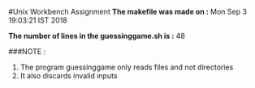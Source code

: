 #Unix Workbench Assignment
**The makefile was made on :** Mon Sep  3 19:03:21 IST 2018
  
**The number of lines in the guessinggame.sh is :** 48
  
###NOTE :  
1. The program guessinggame only reads files and not directories  
2. It also discards invalid inputs  
